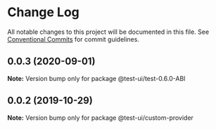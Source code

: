 # Change Log

All notable changes to this project will be documented in this file.
See [Conventional Commits](https://conventionalcommits.org) for commit guidelines.

## 0.0.3 (2020-09-01)

**Note:** Version bump only for package @test-ui/test-0.6.0-ABI





## 0.0.2 (2019-10-29)

**Note:** Version bump only for package @test-ui/custom-provider
